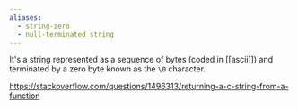 ```yaml
---
aliases:
  - string-zero
  - null-terminated string
---
```

It's a string represented as a sequence of bytes (coded in [[ascii]]) and terminated by a zero byte known as the `\0` character.

https://stackoverflow.com/questions/1496313/returning-a-c-string-from-a-function